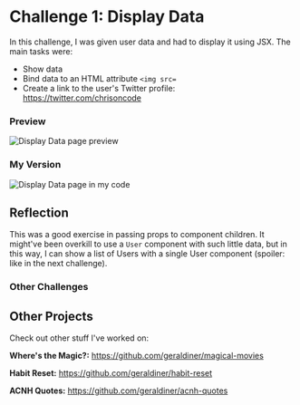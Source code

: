# Challenge 1: Display Data
In this challenge, I was given user data and had to display it using JSX. The main tasks were:

- Show data
- Bind data to an HTML attribute `<img src=`
- Create a link to the user's Twitter profile: https://twitter.com/chrisoncode


### Preview

![Display Data page preview](https://scotch-res.cloudinary.com/image/upload/dpr_1,w_900,q_auto:good,f_auto/v1557347114/ngnf9bhkbvrh4hmfydse.png)


### My Version

![Display Data page in my code](https://i.imgur.com/gdSqxvQ.png)


## Reflection

This was a good exercise in passing props to component children. It might've been overkill to use a `User` component with such little data, but in this way, I can show a list of Users with a single User component (spoiler: like in the next challenge).

### Other Challenges




## Other Projects

Check out other stuff I've worked on:

**Where's the Magic?:** https://github.com/geraldiner/magical-movies

**Habit Reset:** https://github.com/geraldiner/habit-reset

**ACNH Quotes:** https://github.com/geraldiner/acnh-quotes
